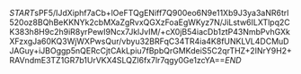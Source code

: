 $START$sPF5/IJdXiphf7aCb+lOeFTQgENiff7Q900eo6N9e11Xb9J3ya3aNR6trl520oz8BQhBeKKNYk2cbMXaZgRvxQGXzFoaEgWKyz7N/JiLstw6ILXTlpq2CK383h8H9c2h9iR8yrPewI9Ncx7JklJvIM/+cX0jB54iacDb1ztP43NmbPvhGXkXFzxgJa60KQ3WjWXPwsQur/vbyu32BRFqC34TR4ia4K8fUNKLVL4DCMuDJAGuy+iJBOggp5nQERcCjtCAkLpiu7fBpbQrGMKdeiS5C2qrTHZ+2INrY9H2+RAVndmE3TZ1GR7b1UrVKX4SLQZl6fx7lr7qgy0Ge1zcYA==$END$